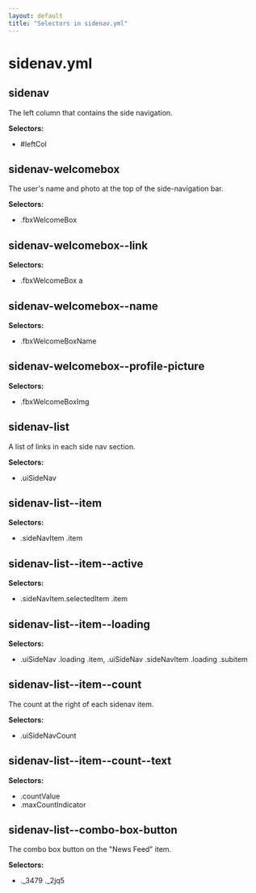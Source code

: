 ```yaml
---
layout: default
title: "Selectors in sidenav.yml"
---
```


# sidenav.yml



## sidenav

The left column that contains the side navigation.

__Selectors:__

 * \#leftCol



## sidenav-welcomebox

The user's name and photo at the top of the side-navigation bar.

__Selectors:__

 * .fbxWelcomeBox



## sidenav-welcomebox--link

__Selectors:__

 * .fbxWelcomeBox a



## sidenav-welcomebox--name

__Selectors:__

 * .fbxWelcomeBoxName



## sidenav-welcomebox--profile-picture

__Selectors:__

 * .fbxWelcomeBoxImg



## sidenav-list

A list of links in each side nav section.

__Selectors:__

 * .uiSideNav



## sidenav-list--item

__Selectors:__

 * .sideNavItem .item



## sidenav-list--item--active

__Selectors:__

 * .sideNavItem.selectedItem .item



## sidenav-list--item--loading

__Selectors:__

 * .uiSideNav .loading .item, .uiSideNav .sideNavItem .loading .subitem



## sidenav-list--item--count

The count at the right of each sidenav item.

__Selectors:__

 * .uiSideNavCount



## sidenav-list--item--count--text

__Selectors:__

 * .countValue
 * .maxCountIndicator



## sidenav-list--combo-box-button


The combo box button on the "News Feed" item.


__Selectors:__

 * .\_3479 .\_2jq5

